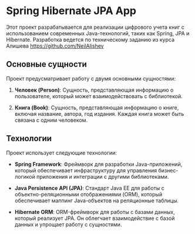 # Spring Hibernate JPA App

Этот проект разрабатывается для реализации цифрового учета книг с использованием современных Java-технологий, таких как Spring, JPA и Hibernate. 
Разработка ведется по техническому заданию из курса Алишева https://github.com/NeilAlishev
## Основные сущности

Проект предусматривает работу с двумя основными сущностями:

1. **Человек (Person)**: Сущность, представляющая информацию о пользователе, который может взаимодействовать с библиотекой.

2. **Книга (Book)**: Сущность, представляющая информацию о книге, включая название, автора, год издания. Каждая книга может быть связана с одним человеком.

## Технологии

Проект использует следующие технологии:

- **Spring Framework**: Фреймворк для разработки Java-приложений, который обеспечивает инфраструктуру для управления бизнес-логикой приложения и интеграции с другими библиотеками.

- **Java Persistence API (JPA)**: Стандарт Java EE для работы с объектно-реляционными отображениями (ORM), который обеспечивает маппинг Java-объектов на реляционные таблицы.

- **Hibernate ORM**: ORM-фреймворк для работы с базами данных, который реализует JPA. Он облегчает взаимодействие с базой данных и упрощает работу с сущностями.
